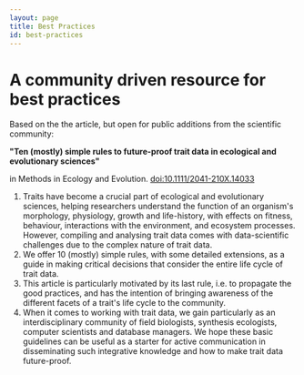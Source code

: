 ```yaml
---
layout: page
title: Best Practices
id: best-practices
---
```


# A community driven resource for best practices
Based on the the article, but open for public additions from the scientific community:

**"Ten (mostly) simple rules to future-proof trait data in ecological and evolutionary sciences"**

in Methods in Ecology and Evolution. [doi:10.1111/2041-210X.14033](https://doi.org/10.1111/2041-210X.14033)


1. Traits have become a crucial part of ecological and evolutionary sciences, helping researchers understand the function of an organism's morphology, physiology, growth and life-history, with effects on fitness, behaviour, interactions with the environment, and ecosystem processes. However, compiling and analysing trait data comes with data-scientific challenges due to the complex nature of trait data. 
2. We offer 10 (mostly) simple rules, with some detailed extensions, as a guide in making critical decisions that consider the entire life cycle of trait data. 
3. This article is particularly motivated by its last rule, i.e. to propagate the good practices, and has the intention of bringing awareness of the different facets of a trait's life cycle to the community. 
4. When it comes to working with trait data, we gain particularly as an interdisciplinary community of field biologists, synthesis ecologists, computer scientists and database managers. We hope these basic guidelines can be useful as a starter for active communication in disseminating such integrative knowledge and how to make trait data future-proof.
